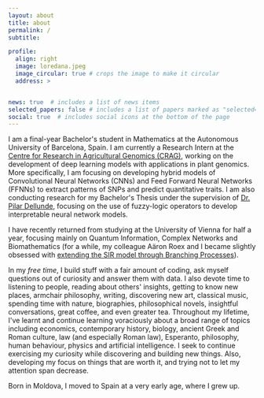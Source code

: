```yaml
---
layout: about
title: about
permalink: /
subtitle: 

profile:
  align: right
  image: loredana.jpeg
  image_circular: true # crops the image to make it circular
  address: >


news: true  # includes a list of news items
selected_papers: false # includes a list of papers marked as "selected={true}"
social: true  # includes social icons at the bottom of the page
---
```


I am a final-year Bachelor's student in Mathematics at the Autonomous University of Barcelona, Spain. I am currently a Research Intern at the [Centre for Research in Agricultural Genomics (CRAG)](https://www.cragenomica.es/), working on the development of deep learning models with applications in plant genomics. More specifically, I am focusing on developing hybrid models of Convolutional Neural Networks (CNNs) and Feed Forward Neural Networks (FFNNs) to extract patterns of SNPs and predict quantitative traits. I am also conducting research for my Bachelor's Thesis under the supervision of [Dr. Pilar Dellunde](https://www.iiia.csic.es/es/people/person/?person_id=35), focusing on the use of fuzzy-logic operators to develop interpretable neural network models.

I have recently returned from studying at the University of Vienna for half a year, focusing mainly on Quantum Information, Complex Networks and Biomathematics (for a while, my colleague Aäron Roex and I became slightly obsessed with [extending the SIR model through Branching Processes](https://github.com/loredanasandu/sir-branching-processes)).

In my _free time_, I build stuff with a fair amount of coding, ask myself questions out of curiosity and answer them with data. I also devote time to listening to people, reading about others' insights, getting to know new places, armchair philosophy, writing, discovering new art, classical music, spending time with nature, biographies, philosophical novels, insightful conversations, great coffee, and even greater tea. Throughout my lifetime, I've learnt and continue learning voraciously about a broad range of topics including economics, contemporary history, biology, ancient Greek and Roman culture, law (and especially Roman law), Esperanto, philosophy, human behaviour, physics and artificial intelligence. I seek to continue exercising my curiosity while discovering and building new things. Also, developing my focus on things that are worth it, and trying not to let my attention span decrease.

Born in Moldova, I moved to Spain at a very early age, where I grew up.